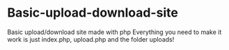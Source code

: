 # Basic-upload-download-site
Basic upload/download site made with php
Everything you need to make it work is just index.php, upload.php and the folder uploads!
